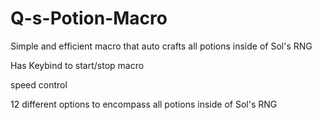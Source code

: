 # Q-s-Potion-Macro
Simple and efficient macro that auto crafts all potions inside of Sol's RNG

Has Keybind to start/stop macro

speed control

12 different options to encompass all potions inside of Sol's RNG
